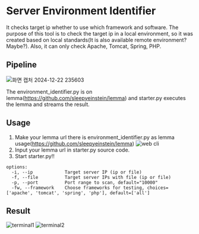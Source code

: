 # Server Environment Identifier
It checks target ip whether to use which framework and software. The purpose of this tool is to check the target ip in a local environment, so it was created based on local standards(It is also available remote environment? Maybe?). Also, it can only check Apache, Tomcat, Spring, PHP. 


## Pipeline
![화면 캡처 2024-12-22 235603](https://github.com/user-attachments/assets/05bf6786-e23f-4cee-bbb7-d5084526ac65)




The environment_identifier.py is on lemma(https://github.com/sleepyeinstein/lemma) and starter.py executes the lemma and streams the result.

## Usage
1. Make your lemma url there is environment_identifier.py as lemma usage(https://github.com/sleepyeinstein/lemma)
![web cli](https://github.com/user-attachments/assets/99671c22-b6f4-4d8b-adf6-213f126f2eec)
2. Input your lemma url in starter.py source code.
3. Start starter.py!!

```
options:
  -i, --ip            Target server IP (ip or file)
  -f, --file          Target server IPs with file (ip or file)
  -p, --port          Port range to scan, default="10000"
  -fw, --framework    Choose frameworks for testing, choices=['apache', 'tomcat', 'spring', 'php'], default=['all']
  ```

## Result
![terminal1](https://github.com/user-attachments/assets/eb539818-9950-4950-ac9f-8c7cc793786b)
![terminal2](https://github.com/user-attachments/assets/8c89aa18-f15c-4460-82c3-2fa0716f1884)







